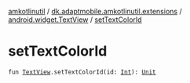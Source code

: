 [amkotlinutil](../../index.md) / [dk.adaptmobile.amkotlinutil.extensions](../index.md) / [android.widget.TextView](index.md) / [setTextColorId](set-text-color-id.md)

# setTextColorId

`fun `[`TextView`](https://developer.android.com/reference/android/widget/TextView.html)`.setTextColorId(id: `[`Int`](https://kotlinlang.org/api/latest/jvm/stdlib/kotlin/-int/index.html)`): `[`Unit`](https://kotlinlang.org/api/latest/jvm/stdlib/kotlin/-unit/index.html)